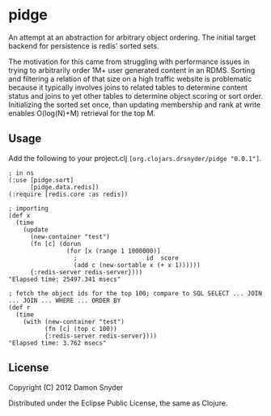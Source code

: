 # pidge

An attempt at an abstraction for arbitrary object ordering. The initial target backend for persistence is 
redis' sorted sets. 

The motivation for this came from struggling with performance issues in trying to arbitrarily order 1M+ 
user generated content in an RDMS. Sorting and filtering a relation of that size on a high traffic website is problematic 
because it typically involves joins to related tables to determine content status and joins to yet other tables to determine
object scoring or sort order. Initializing the sorted set once, than updating membership and rank at write enables O(log(N)+M) 
retrieval for the top M.




## Usage

Add the following to your project.clj <code>[org.clojars.drsnyder/pidge "0.0.1"]</code>.
    
    ; in ns
    (:use [pidge.sort]
          [pidge.data.redis])
    (:require [redis.core :as redis])

    ; importing
    (def x 
      (time 
        (update 
          (new-container "test") 
          (fn [c] (dorun 
                    (for [x (range 1 1000000)] 
                      ;                   id  score
                      (add c (new-sortable x (+ x 1)))))) 
          {:redis-server redis-server})))
    "Elapsed time: 25497.341 msecs"
  
    ; fetch the object ids for the top 100; compare to SQL SELECT ... JOIN ... JOIN ... WHERE ... ORDER BY
    (def r 
      (time 
        (with (new-container "test") 
              (fn [c] (top c 100)) 
              {:redis-server redis-server})))
    "Elapsed time: 3.762 msecs"

## License

Copyright (C) 2012 Damon Snyder 

Distributed under the Eclipse Public License, the same as Clojure.
